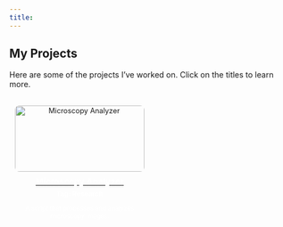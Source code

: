 ```yaml
---
title: 
---
```


## My Projects

<style>
  .project-container {
    display: grid;
    grid-template-columns: repeat(2, 1fr);
    gap: 20px;
    justify-items: center;
    padding: 10px;
    margin-top: 20px;
  }

  .project-block {
    width: 100%;
    text-align: center;
    font-size: 0.8rem;
  }

  .project-block img {
    width: 100%;
    max-height: 150px;
    object-fit: cover;
    border-radius: 8px;
  }

  .project-block h3,
  .project-block p,
  .project-block .tag {
    color: #ffffff;
  }

  .project-block h3 {
    font-size: 0.95rem;
    margin: 8px 0 4px;
  }

  .project-block .tag {
    font-size: 0.75rem;
    font-weight: bold;
  }

  .project-block p {
    font-size: 0.7rem;
    margin-top: 5px;
  }
</style>

Here are some of the projects I’ve worked on. Click on the titles to learn more.

<div class="project-container">

  <div class="project-block">
    <a href="https://example.com/microscopy-analyzer">
      <img src="/images/microscopy-image.jpg" alt="Microscopy Analyzer">
      <h3>Microscopy Analyzer</h3>
    </a>
    <p class="tag">Tag: Research</p>
    <p>A script that processes and analyzes microscopy images.</p>
  </div>

</div>
